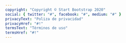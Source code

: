 ```yaml
---
copyright: "Copyright © Start Bootstrap 2020"
social: { twitter: "#", facebook: "#", medium: "#" }
privacyText: "Poliza de privacidad"
privacyHref: "#!"
termsText: "Términos de uso"
termsHref: "#!"
---
```

